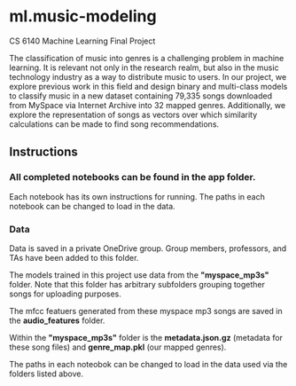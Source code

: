 # ml.music-modeling
CS 6140 Machine Learning Final Project

The classification of music into genres is a challenging problem in machine learning. It is relevant not only in the research realm, but also in the music technology industry as a way to distribute music to users. In our project, we explore previous work in this field and design binary and multi-class models to classify music in a new dataset containing 79,335 songs downloaded from MySpace via Internet Archive into 32 mapped genres. Additionally, we explore the representation of songs as vectors over which similarity calculations can be made to find song recommendations.

## Instructions
### All completed notebooks can be found in the app folder. 

Each notebook has its own instructions for running. The paths in each notebook can be changed to load in the data.

### Data

Data is saved in a private OneDrive group. Group members, professors, and TAs have been added to this folder.

The models trained in this project use data from the **"myspace_mp3s"** folder. Note that this folder has arbitrary subfolders grouping together songs for uploading purposes. 

The mfcc featuers generated from these myspace mp3 songs are saved in the **audio_features** folder. 

Within the **"myspace_mp3s"** folder is the **metadata.json.gz** (metadata for these song files) and **genre_map.pkl** (our mapped genres). 

The paths in each noteobok can be changed to load in the data used via the folders listed above. 



